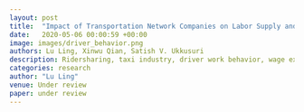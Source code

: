 ```yaml
---
layout: post
title:  "Impact of Transportation Network Companies on Labor Supply and Wages for Taxi Drivers"
date:   2020-05-06 00:00:59 +00:00
image: images/driver_behavior.png
authors: Lu Ling, Xinwu Qian, Satish V. Ukkusuri
description: Ridersharing, taxi industry, driver work behavior, wage expectation
categories: research
author: "Lu Ling"
venue: Under review
paper: under review
---
```

